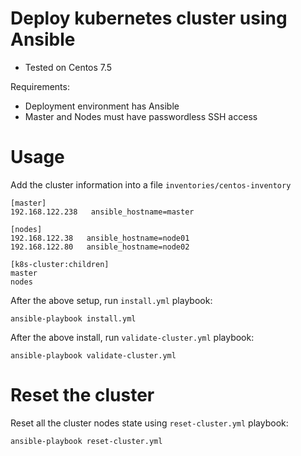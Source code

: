 # Deploy kubernetes cluster using Ansible

- Tested on Centos 7.5

Requirements:

  - Deployment environment has Ansible
  - Master and Nodes must have passwordless SSH access

# Usage

Add the cluster information into a file `inventories/centos-inventory`
```
[master]
192.168.122.238   ansible_hostname=master

[nodes]
192.168.122.38   ansible_hostname=node01
192.168.122.80   ansible_hostname=node02

[k8s-cluster:children]
master
nodes
```

After the above setup, run `install.yml` playbook:

```
ansible-playbook install.yml
```

After the above install, run `validate-cluster.yml` playbook:

```
ansible-playbook validate-cluster.yml
```

# Reset the cluster

Reset all the cluster nodes state using `reset-cluster.yml` playbook:

```
ansible-playbook reset-cluster.yml
```
